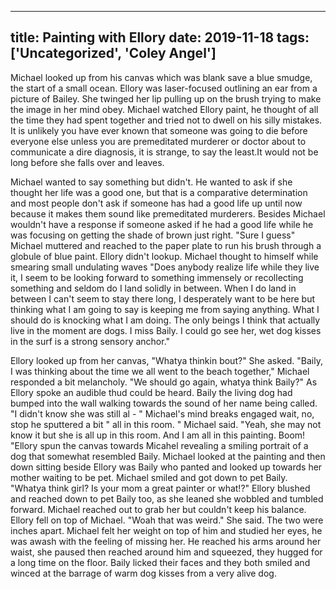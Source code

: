
---
title: Painting with Ellory
date: 2019-11-18
tags: ['Uncategorized', 'Coley Angel']
---

Michael looked up from his canvas which was blank save a blue smudge, the start of a small ocean. Ellory was laser-focused outlining an ear from a picture of Bailey. She twinged her lip pulling up on the brush trying to make the image in her mind obey. Michael watched Ellory paint, he thought of all the time they had spent together and tried not to dwell on his silly mistakes. It is unlikely you have ever known that someone was going to die before everyone else unless you are premeditated murderer or doctor about to communicate a dire diagnosis, it is strange, to say the least.It would not be long before she falls over and leaves.

Michael wanted to say something but didn't. He wanted to ask if she thought her life was a good one, but that is a comparative determination and most people don't ask if someone has had a good life up until now because it makes them sound like premeditated murderers. Besides Michael wouldn't have a response if someone asked if he had a good life while he was focusing on getting the shade of brown just right. "Sure I guess" Michael muttered and reached to the paper plate to run his brush through a globule of blue paint. Ellory didn't lookup. Michael thought to himself while smearing small undulating waves "Does anybody realize life while they live it, I seem to be looking forward to something immensely or recollecting something and seldom do I land solidly in between. When I do land in between I can't seem to stay there long, I desperately want to be here but thinking what I am going to say is keeping me from saying anything. What I should do is knocking what I am doing. The only beings I think that actually live in the moment are dogs. I miss Baily. I could go see her, wet dog kisses in the surf is a strong sensory anchor."

Ellory looked up from her canvas, "Whatya thinkin bout?" She asked. "Baily, I was thinking about the time we all went to the beach together," Michael responded a bit melancholy. "We should go again, whatya think Baily?" As Ellory spoke an audible thud could be heard. Baily the living dog had bumped into the wall walking towards the sound of her name being called. "I didn't know she was still al - " Michael's mind breaks engaged wait, no, stop he sputtered a bit " all in this room. " Michael said. "Yeah, she may not know it but she is all up in this room. And I am all in this painting. Boom! "Ellory spun the canvas towards Micahel revealing a smiling portrait of a dog that somewhat resembled Baily. Michael looked at the painting and then down sitting beside Ellory was Baily who panted and looked up towards her mother waiting to be pet. Michael smiled and got down to pet Baily. "Whatya think girl? Is your mom a great painter or what!?" Ellory blushed and reached down to pet Baily too, as she leaned she wobbled and tumbled forward. Michael reached out to grab her but couldn't keep his balance. Ellory fell on top of Michael. "Woah that was weird." She said. The two were inches apart. Michael felt her weight on top of him and studied her eyes, he was awash with the feeling of missing her. He reached his arms around her waist, she paused then reached around him and squeezed, they hugged for a long time on the floor. Baily licked their faces and they both smiled and winced at the barrage of warm dog kisses from a very alive dog.
